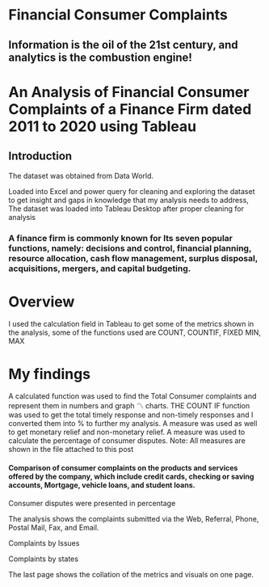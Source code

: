 # Financial Consumer Complaints
## Information is the oil of the 21st century, and analytics is the combustion engine!

# An Analysis of Financial Consumer Complaints of a Finance Firm dated 2011 to 2020 using Tableau

## Introduction 
The dataset was obtained from Data World.

Loaded into Excel and power query for cleaning and exploring the dataset to get insight and gaps in knowledge that my analysis needs to address,
The dataset was loaded into Tableau Desktop after proper cleaning for analysis

### A finance firm is commonly known for Its seven popular functions, namely: decisions and control, financial planning, resource allocation, cash flow management, surplus disposal, acquisitions, mergers, and capital budgeting.

# Overview
I used the calculation field in Tableau to get some of the metrics shown in the analysis, some of the functions used are COUNT, COUNTIF, FIXED MIN, MAX 

# My findings
A calculated function was used to find the Total Consumer complaints and represent them in numbers and graph 〽️ charts.
THE COUNT IF function was used to get the total timely response and non-timely responses and I converted them into % to further my analysis.
A measure was used as well to get monetary relief and non-monetary relief.
A measure was used to calculate the percentage of consumer disputes.
Note: All measures are shown in the file attached to this post

#### Comparison of consumer complaints on the products and services offered by the company, which include credit cards, checking or saving accounts, Mortgage, vehicle loans, and student loans.
 
Consumer disputes were presented  in percentage 

The analysis shows the complaints submitted via the Web, Referral, Phone, Postal Mail,  Fax, and Email.

Complaints by Issues

Complaints by states

The last page shows the collation of the metrics and visuals on one page.
